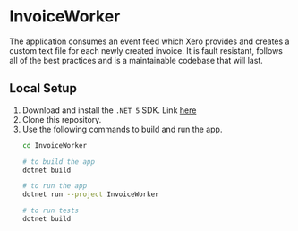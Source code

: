 # InvoiceWorker

The application consumes an event feed which Xero provides and creates a custom text file for each newly created invoice.
It is fault resistant, follows all of the best practices and is a maintainable codebase that will last.


## Local Setup

1. Download and install the `.NET 5` SDK. Link [here](https://dotnet.microsoft.com/download)
2. Clone this repository.
3. Use the following commands to build and run the app.
    ```bash
    cd InvoiceWorker

    # to build the app
    dotnet build

    # to run the app
    dotnet run --project InvoiceWorker

    # to run tests
    dotnet build
    ```